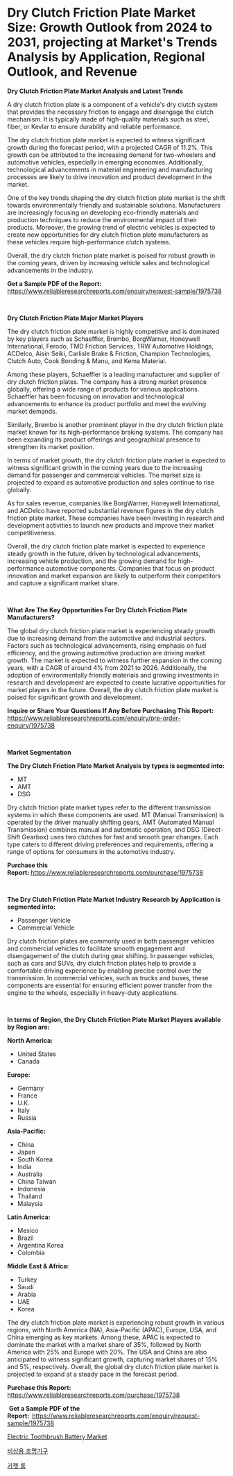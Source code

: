<p><h1>Dry Clutch Friction Plate Market Size: Growth Outlook from 2024 to 2031, projecting at Market's Trends Analysis by Application, Regional Outlook, and Revenue</h1></p><p><strong>Dry Clutch Friction Plate Market Analysis and Latest Trends</strong></p>
<p><p>A dry clutch friction plate is a component of a vehicle's dry clutch system that provides the necessary friction to engage and disengage the clutch mechanism. It is typically made of high-quality materials such as steel, fiber, or Kevlar to ensure durability and reliable performance.</p><p>The dry clutch friction plate market is expected to witness significant growth during the forecast period, with a projected CAGR of 11.2%. This growth can be attributed to the increasing demand for two-wheelers and automotive vehicles, especially in emerging economies. Additionally, technological advancements in material engineering and manufacturing processes are likely to drive innovation and product development in the market.</p><p>One of the key trends shaping the dry clutch friction plate market is the shift towards environmentally friendly and sustainable solutions. Manufacturers are increasingly focusing on developing eco-friendly materials and production techniques to reduce the environmental impact of their products. Moreover, the growing trend of electric vehicles is expected to create new opportunities for dry clutch friction plate manufacturers as these vehicles require high-performance clutch systems.</p><p>Overall, the dry clutch friction plate market is poised for robust growth in the coming years, driven by increasing vehicle sales and technological advancements in the industry.</p></p>
<p><strong>Get a Sample PDF of the Report:&nbsp;</strong> <a href="https://www.reliableresearchreports.com/enquiry/request-sample/1975738">https://www.reliableresearchreports.com/enquiry/request-sample/1975738</a></p>
<p>&nbsp;</p>
<p><strong>Dry Clutch Friction Plate Major Market Players</strong></p>
<p><p>The dry clutch friction plate market is highly competitive and is dominated by key players such as Schaeffler, Brembo, BorgWarner, Honeywell International, Ferodo, TMD Friction Services, TRW Automotive Holdings, ACDelco, Aisin Seiki, Carlisle Brake & Friction, Champion Technologies, Clutch Auto, Cook Bonding & Manu, and Kema Material.</p><p>Among these players, Schaeffler is a leading manufacturer and supplier of dry clutch friction plates. The company has a strong market presence globally, offering a wide range of products for various applications. Schaeffler has been focusing on innovation and technological advancements to enhance its product portfolio and meet the evolving market demands.</p><p>Similarly, Brembo is another prominent player in the dry clutch friction plate market known for its high-performance braking systems. The company has been expanding its product offerings and geographical presence to strengthen its market position.</p><p>In terms of market growth, the dry clutch friction plate market is expected to witness significant growth in the coming years due to the increasing demand for passenger and commercial vehicles. The market size is projected to expand as automotive production and sales continue to rise globally.</p><p>As for sales revenue, companies like BorgWarner, Honeywell International, and ACDelco have reported substantial revenue figures in the dry clutch friction plate market. These companies have been investing in research and development activities to launch new products and improve their market competitiveness.</p><p>Overall, the dry clutch friction plate market is expected to experience steady growth in the future, driven by technological advancements, increasing vehicle production, and the growing demand for high-performance automotive components. Companies that focus on product innovation and market expansion are likely to outperform their competitors and capture a significant market share.</p></p>
<p>&nbsp;</p>
<p><strong>What Are The Key Opportunities For Dry Clutch Friction Plate Manufacturers?</strong></p>
<p><p>The global dry clutch friction plate market is experiencing steady growth due to increasing demand from the automotive and industrial sectors. Factors such as technological advancements, rising emphasis on fuel efficiency, and the growing automotive production are driving market growth. The market is expected to witness further expansion in the coming years, with a CAGR of around 4% from 2021 to 2026. Additionally, the adoption of environmentally friendly materials and growing investments in research and development are expected to create lucrative opportunities for market players in the future. Overall, the dry clutch friction plate market is poised for significant growth and development.</p></p>
<p><strong>Inquire or Share Your Questions If Any Before Purchasing This Report:</strong> <a href="https://www.reliableresearchreports.com/enquiry/pre-order-enquiry/1975738">https://www.reliableresearchreports.com/enquiry/pre-order-enquiry/1975738</a></p>
<p>&nbsp;</p>
<p><strong>Market Segmentation</strong></p>
<p><strong>The Dry Clutch Friction Plate Market Analysis by types is segmented into:</strong></p>
<p><ul><li>MT</li><li>AMT</li><li>DSG</li></ul></p>
<p><p>Dry clutch friction plate market types refer to the different transmission systems in which these components are used. MT (Manual Transmission) is operated by the driver manually shifting gears, AMT (Automated Manual Transmission) combines manual and automatic operation, and DSG (Direct-Shift Gearbox) uses two clutches for fast and smooth gear changes. Each type caters to different driving preferences and requirements, offering a range of options for consumers in the automotive industry.</p></p>
<p><strong>Purchase this Report:&nbsp;</strong><a href="https://www.reliableresearchreports.com/purchase/1975738">https://www.reliableresearchreports.com/purchase/1975738</a></p>
<p>&nbsp;</p>
<p><strong>The Dry Clutch Friction Plate Market Industry Research by Application is segmented into:</strong></p>
<p><ul><li>Passenger Vehicle</li><li>Commercial Vehicle</li></ul></p>
<p><p>Dry clutch friction plates are commonly used in both passenger vehicles and commercial vehicles to facilitate smooth engagement and disengagement of the clutch during gear shifting. In passenger vehicles, such as cars and SUVs, dry clutch friction plates help to provide a comfortable driving experience by enabling precise control over the transmission. In commercial vehicles, such as trucks and buses, these components are essential for ensuring efficient power transfer from the engine to the wheels, especially in heavy-duty applications.</p></p>
<p>&nbsp;</p>
<p><strong>In terms of Region, the Dry Clutch Friction Plate Market Players available by Region are:</strong></p>
<p>
    <p> <strong> North America: </strong>
        <ul>
            <li>United States</li>
            <li>Canada</li>
        </ul>
        </p> 
    <p> <strong> Europe: </strong>
        <ul>
            <li>Germany</li>
            <li>France</li>
            <li>U.K.</li>
            <li>Italy</li>
            <li>Russia</li>
        </ul>
        </p> 
    <p> <strong> Asia-Pacific: </strong>
        <ul>
            <li>China</li>
            <li>Japan</li>
            <li>South Korea</li>
            <li>India</li>
            <li>Australia</li>
            <li>China Taiwan</li>
            <li>Indonesia</li>
            <li>Thailand</li>
            <li>Malaysia</li>
        </ul>
        </p> 
    <p> <strong> Latin America: </strong>
        <ul>
            <li>Mexico</li>
            <li>Brazil</li>
            <li>Argentina Korea</li>
            <li>Colombia</li>
        </ul>
        </p> 
    <p> <strong> Middle East & Africa: </strong>
        <ul>
            <li>Turkey</li>
            <li>Saudi</li>
            <li>Arabia</li>
            <li>UAE</li>
            <li>Korea</li>
        </ul>
    </p>
    </p>
<p><p>The dry clutch friction plate market is experiencing robust growth in various regions, with North America (NA), Asia-Pacific (APAC), Europe, USA, and China emerging as key markets. Among these, APAC is expected to dominate the market with a market share of 35%, followed by North America with 25% and Europe with 20%. The USA and China are also anticipated to witness significant growth, capturing market shares of 15% and 5%, respectively. Overall, the global dry clutch friction plate market is projected to expand at a steady pace in the forecast period.</p></p>
<p><strong>Purchase this Report: </strong><a href="https://www.reliableresearchreports.com/purchase/1975738">https://www.reliableresearchreports.com/purchase/1975738</a></p>
<p>&nbsp;<strong>Get a Sample PDF of the Report:&nbsp;&nbsp;</strong><a href="https://www.reliableresearchreports.com/enquiry/request-sample/1975738">https://www.reliableresearchreports.com/enquiry/request-sample/1975738</a></p>
<p><strong></strong></p>
<p><p><a href="https://view.publitas.com/reportprime-1/electric-toothbrush-battery-market-size-growing-and-forecasted-for-period-from-2023-2030-and-provides-complete-market-analysis-of-this-market/">Electric Toothbrush Battery Market</a></p><p><a href="https://medium.com/@lucilehilll2023/%EB%B9%84%EC%83%81-%EC%A1%B0%EB%AA%85-%EC%8B%9C%EC%9E%A5-%EC%8B%9C%EC%9E%A5-%EC%A0%90%EC%9C%A0%EC%9C%A8-%EC%8B%9C%EC%9E%A5-%EB%8F%99%ED%96%A5-%EA%B7%B8%EB%A6%AC%EA%B3%A0-%EB%AF%B8%EB%9E%98-%EC%84%B1%EC%9E%A5-%ED%83%90%EC%83%89-f88e9ce6b133">비상용 조명기구</a></p><p><a href="https://medium.com/@lucilehilll2023/%EC%B9%B4%ED%8E%AB-%EC%A7%81%EC%A1%B0%EA%B8%B0-%EC%8B%9C%EC%9E%A5-%EC%84%B1%EA%B3%B5%EC%A0%81%EC%9D%B8-%EB%B9%84%EC%A6%88%EB%8B%88%EC%8A%A4-%EC%A0%84%EB%9E%B5%EC%9D%98-%EC%97%B4%EC%87%A0-2031%EB%85%84%EA%B9%8C%EC%A7%80-%EC%98%88%EC%B8%A1-ac466aaa3ca7">카펫 룸</a></p></p>